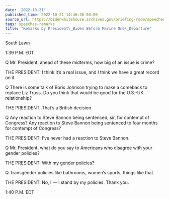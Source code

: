 ```yaml
---
date: '2022-10-21'
published_time: 2022-10-21 14:46:46-04:00
source_url: https://bidenwhitehouse.archives.gov/briefing-room/speeches-remarks/2022/10/21/remarks-by-president-biden-before-marine-one-departure-23/
tags: speeches-remarks
title: "Remarks by President\_Biden Before Marine One\_Departure"
---
```

 
South Lawn

1:39 P.M. EDT

Q Mr. President, ahead of these midterms, how big of an issue is crime?

THE PRESIDENT: I think it’s a real issue, and I think we have a great
record on it.

Q There is some talk of Boris Johnson trying to make a comeback to
replace Liz Truss. Do you think that would be good for the U.S.-UK
relationship?

THE PRESIDENT: That’s a British decision.

Q Any reaction to Steve Bannon being sentenced, sir, for contempt of
Congress? Any reaction to Steve Bannon being sentenced to four months
for contempt of Congress?

THE PRESIDENT: I’ve never had a reaction to Steve Bannon.

Q Mr. President, what do you say to Americans who disagree with your
gender policies?

THE PRESIDENT: With my gender policies?

Q Transgender policies like bathrooms, women’s sports, things like that.

THE PRESIDENT: No, I — I stand by my policies. Thank you.

1:40 P.M. EDT
